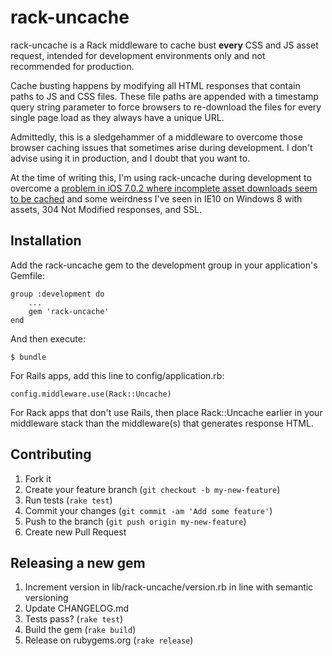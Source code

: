 # rack-uncache

rack-uncache is a Rack middleware to cache bust **every** CSS and JS asset request, intended for development environments
only and not recommended for production.

Cache busting happens by modifying all HTML responses that contain paths to JS and CSS files. These file paths are appended
with a timestamp query string parameter to force browsers to re-download the files for every single page load as they always have a unique URL.

Admittedly, this is a sledgehammer of a middleware to overcome those browser caching issues that sometimes arise during development. I don't advise
using it in production, and I doubt that you want to.

At the time of writing this, I'm using rack-uncache during development to overcome a [problem in iOS 7.0.2 where incomplete asset downloads seem to be cached](http://tech.vg.no/2013/10/02/ios7-bug-shows-white-page-when-getting-304-not-modified-from-server/)
and some weirdness I've seen in IE10 on Windows 8 with assets, 304 Not Modified responses, and SSL.


## Installation

Add the rack-uncache gem to the development group in your application's Gemfile:

    group :development do
        ...
        gem 'rack-uncache'
    end

And then execute:

    $ bundle

For Rails apps, add this line to config/application.rb:

    config.middleware.use(Rack::Uncache)

For Rack apps that don't use Rails, then place Rack::Uncache earlier in your middleware stack than the middleware(s) that generates response HTML.

## Contributing

1. Fork it
2. Create your feature branch (`git checkout -b my-new-feature`)
3. Run tests (`rake test`)
3. Commit your changes (`git commit -am 'Add some feature'`)
4. Push to the branch (`git push origin my-new-feature`)
5. Create new Pull Request

## Releasing a new gem

1. Increment version in lib/rack-uncache/version.rb in line with semantic versioning
2. Update CHANGELOG.md
3. Tests pass? (`rake test`)
4. Build the gem (`rake build`)
5. Release on rubygems.org (`rake release`)

